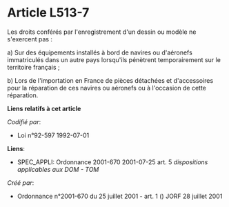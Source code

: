 # Article L513-7

Les droits conférés par l'enregistrement d'un dessin ou modèle ne s'exercent pas :

a) Sur des équipements installés à bord de navires ou d'aéronefs immatriculés dans un autre pays lorsqu'ils pénètrent
temporairement sur le territoire français ;

b) Lors de l'importation en France de pièces détachées et d'accessoires pour la réparation de ces navires ou aéronefs ou à
l'occasion de cette réparation.

**Liens relatifs à cet article**

_Codifié par_:

  - Loi n°92-597 1992-07-01

**Liens**:

  - SPEC_APPLI: Ordonnance 2001-670 2001-07-25 art. 5 *dispositions applicables aux DOM - TOM*

_Créé par_:

  - Ordonnance n°2001-670 du 25 juillet 2001 - art. 1 () JORF 28 juillet 2001
